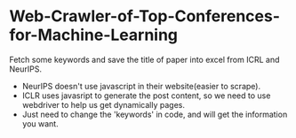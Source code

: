 # Web-Crawler-of-Top-Conferences-for-Machine-Learning

Fetch some keywords and save the title of paper into excel from ICRL and NeurIPS.

- NeurIPS doesn't use javascript in their website(easier to scrape).
- ICLR uses javasript to generate the post content, so we need to use webdriver to help us get dynamically pages.
- Just need to change the 'keywords' in code, and will get the information you want.

